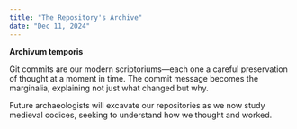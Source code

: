 ```yaml
---
title: "The Repository's Archive"
date: "Dec 11, 2024"
---
```


**Archivum temporis**

Git commits are our modern scriptoriums—each one a careful preservation of thought at a moment in time. The commit message becomes the marginalia, explaining not just what changed but why.

Future archaeologists will excavate our repositories as we now study medieval codices, seeking to understand how we thought and worked.
